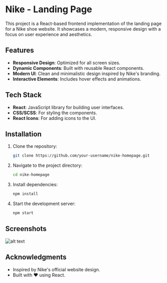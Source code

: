 # Nike - Landing Page

This project is a React-based frontend implementation of the landing page for a Nike shoe website. It showcases a modern, responsive design with a focus on user experience and aesthetics.

## Features

- **Responsive Design**: Optimized for all screen sizes.
- **Dynamic Components**: Built with reusable React components.
- **Modern UI**: Clean and minimalistic design inspired by Nike's branding.
- **Interactive Elements**: Includes hover effects and animations.

## Tech Stack

- **React**: JavaScript library for building user interfaces.
- **CSS/SCSS**: For styling the components.
- **React Icons**: For adding icons to the UI.

## Installation

1. Clone the repository:
    ```bash
    git clone https://github.com/your-username/nike-homepage.git
    ```
2. Navigate to the project directory:
    ```bash
    cd nike-homepage
    ```
3. Install dependencies:
    ```bash
    npm install
    ```
4. Start the development server:
    ```bash
    npm start
    ```

## Screenshots

![alt text](images/image.png)


## Acknowledgments

- Inspired by Nike's official website design.
- Built with ❤️ using React.
